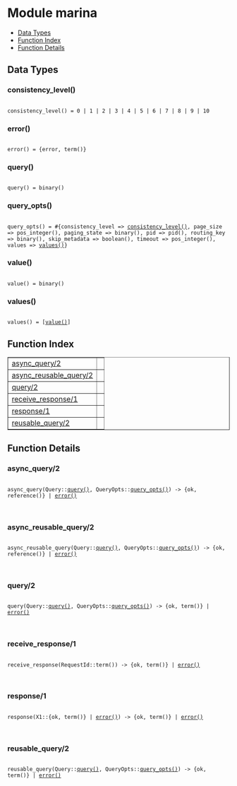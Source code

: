 

# Module marina #
* [Data Types](#types)
* [Function Index](#index)
* [Function Details](#functions)

<a name="types"></a>

## Data Types ##




### <a name="type-consistency_level">consistency_level()</a> ###


<pre><code>
consistency_level() = 0 | 1 | 2 | 3 | 4 | 5 | 6 | 7 | 8 | 9 | 10
</code></pre>




### <a name="type-error">error()</a> ###


<pre><code>
error() = {error, term()}
</code></pre>




### <a name="type-query">query()</a> ###


<pre><code>
query() = binary()
</code></pre>




### <a name="type-query_opts">query_opts()</a> ###


<pre><code>
query_opts() = #{consistency_level =&gt; <a href="#type-consistency_level">consistency_level()</a>, page_size =&gt; pos_integer(), paging_state =&gt; binary(), pid =&gt; pid(), routing_key =&gt; binary(), skip_metadata =&gt; boolean(), timeout =&gt; pos_integer(), values =&gt; <a href="#type-values">values()</a>}
</code></pre>




### <a name="type-value">value()</a> ###


<pre><code>
value() = binary()
</code></pre>




### <a name="type-values">values()</a> ###


<pre><code>
values() = [<a href="#type-value">value()</a>]
</code></pre>

<a name="index"></a>

## Function Index ##


<table width="100%" border="1" cellspacing="0" cellpadding="2" summary="function index"><tr><td valign="top"><a href="#async_query-2">async_query/2</a></td><td></td></tr><tr><td valign="top"><a href="#async_reusable_query-2">async_reusable_query/2</a></td><td></td></tr><tr><td valign="top"><a href="#query-2">query/2</a></td><td></td></tr><tr><td valign="top"><a href="#receive_response-1">receive_response/1</a></td><td></td></tr><tr><td valign="top"><a href="#response-1">response/1</a></td><td></td></tr><tr><td valign="top"><a href="#reusable_query-2">reusable_query/2</a></td><td></td></tr></table>


<a name="functions"></a>

## Function Details ##

<a name="async_query-2"></a>

### async_query/2 ###

<pre><code>
async_query(Query::<a href="#type-query">query()</a>, QueryOpts::<a href="#type-query_opts">query_opts()</a>) -&gt; {ok, reference()} | <a href="#type-error">error()</a>
</code></pre>
<br />

<a name="async_reusable_query-2"></a>

### async_reusable_query/2 ###

<pre><code>
async_reusable_query(Query::<a href="#type-query">query()</a>, QueryOpts::<a href="#type-query_opts">query_opts()</a>) -&gt; {ok, reference()} | <a href="#type-error">error()</a>
</code></pre>
<br />

<a name="query-2"></a>

### query/2 ###

<pre><code>
query(Query::<a href="#type-query">query()</a>, QueryOpts::<a href="#type-query_opts">query_opts()</a>) -&gt; {ok, term()} | <a href="#type-error">error()</a>
</code></pre>
<br />

<a name="receive_response-1"></a>

### receive_response/1 ###

<pre><code>
receive_response(RequestId::term()) -&gt; {ok, term()} | <a href="#type-error">error()</a>
</code></pre>
<br />

<a name="response-1"></a>

### response/1 ###

<pre><code>
response(X1::{ok, term()} | <a href="#type-error">error()</a>) -&gt; {ok, term()} | <a href="#type-error">error()</a>
</code></pre>
<br />

<a name="reusable_query-2"></a>

### reusable_query/2 ###

<pre><code>
reusable_query(Query::<a href="#type-query">query()</a>, QueryOpts::<a href="#type-query_opts">query_opts()</a>) -&gt; {ok, term()} | <a href="#type-error">error()</a>
</code></pre>
<br />


